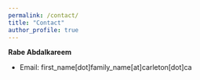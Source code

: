```yaml
---
permalink: /contact/
title: "Contact"
author_profile: true
---
```


**Rabe Abdalkareem**  
* Email: first_name[dot]family_name[at]carleton[dot]ca



